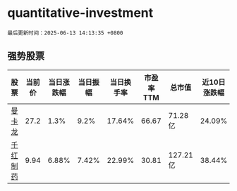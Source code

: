 # quantitative-investment

`最后更新时间：2025-06-13 14:13:35 +0800`

## 强势股票

|股票|当前价|当日涨跌幅|当日振幅|当日换手率|市盈率TTM|总市值|近10日涨跌幅|
|----|----|----|----|----|----|----|----|
|[曼卡龙](https://xueqiu.com/S/SZ300945)|27.2|1.3%|9.2%|17.64%|66.67|71.28亿|24.09%|
|[千红制药](https://xueqiu.com/S/SZ002550)|9.94|6.88%|7.42%|22.99%|30.81|127.21亿|38.44%|
